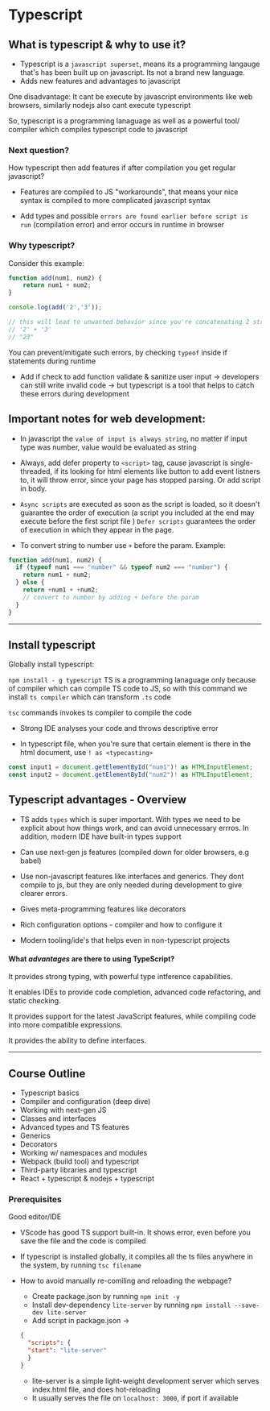 # Typescript 

## What is typescript & why to use it?
- Typescript is a `javascript superset`, means its a programming langauge that's has been built up on javascript. 
Its not a brand new language.
- Adds new features and advantages to javascript

One disadvantage:
It cant be execute by javascript environments like web browsers, similarly nodejs also cant execute typescript

So, typescript is a programming lanaguage as well as a powerful tool/ compiler which compiles typescript code to javascript

### Next question?
How typescript then add features if after compilation you get regular javascript?

- Features are compiled to JS "workarounds", that means your nice syntax is compiled to more complicated javascript syntax 

- Add types and possible `errors are found earlier before script is run` (compilation error) and error occurs in runtime in browser

### Why typescript?

Consider this example:

```js
function add(num1, num2) {
    return num1 + num2;
}

console.log(add('2','3'));

// this will lead to unwanted behavior since you're concatenating 2 strings
// '2' + '3'
// "23"
```

You can prevent/mitigate such errors, by checking `typeof` inside if statements during runtime

- Add if check to add function validate & sanitize user input -> developers can still write invalid code -> but typescript is a tool that helps to catch these errors during development

## Important notes for web development:

- In javascript the `value of input is always string`, no matter if input type was number, value would be evaluated as string

- Always, add defer property to `<script>` tag, cause javascript is single-threaded, if its looking for html elements like button to add event listners to, it will throw error, since your page has stopped parsing. Or add script in body.

- `Async scripts` are executed as soon as the script is loaded, so it doesn't guarantee the order of execution (a script you included at the end may execute before the first script file )
`Defer scripts` guarantees the order of execution in which they appear in the page.

- To convert string to number use `+` before the param. Example:
```js
function add(num1, num2) {
  if (typeof num1 === "number" && typeof num2 === "number") {
    return num1 + num2;
  } else {
    return +num1 + +num2;
    // convert to number by adding + before the param
  }
}
```
___________

## Install typescript
Globally install typescript:

`npm install - g typescript`
TS is a programming lanaguage only because of compiler which can compile TS code to JS, so with this command we install `ts compiler` which can transform `.ts` code

`tsc` commands invokes ts compiler to compile the code

- Strong IDE analyses your code and throws descriptive error

-  In typescript file, when you're sure that certain element is there in the html document, use `! as <typecasting>`

```ts
const input1 = document.getElementById("num1")! as HTMLInputElement;
const input2 = document.getElementById("num2")! as HTMLInputElement;
```

## Typescript advantages - Overview
- TS adds `types` which is super important. With types we need to be explicit about how things work, and can avoid unnecessary errros. In addition, modern IDE have built-in types support

- Can use next-gen js features (compiled down for older browsers, e.g babel)

- Use non-javascript features like interfaces and generics. They dont compile to js, but they are only needed during development to give clearer errors.

- Gives meta-programming features like decorators

- Rich configuration options - compiler and how to configure it

- Modern tooling/ide's that helps even in non-typescript projects

#### What _advantages_ are there to using TypeScript?

It provides strong typing, with powerful type intference capabilities.

It enables IDEs to provide code completion, advanced code refactoring, and static checking.

It provides support for the latest JavaScript features, while compiling code into more compatible expressions.

It provides the ability to define interfaces.
____________________

## Course Outline

- Typescript basics
- Compiler and configuration (deep dive)
- Working with next-gen JS 
- Classes and interfaces
- Advanced types and TS features
- Generics
- Decorators
- Working w/ namespaces and modules
- Webpack (build tool) and typescript
- Third-party libraries and typescript
- React + typescript & nodejs + typescript

### Prerequisites
Good editor/IDE

- VScode has good TS support built-in. It shows error, even before you save the file and the code is compiled

- If typescript is installed globally, it compiles all the ts files anywhere in the system, by running `tsc filename`

- How to avoid manually re-comiling and reloading the webpage?
  - Create package.json by running `npm init -y`
  - Install dev-dependency `lite-server` by running `npm install --save-dev lite-server`
  - Add script in package.json -> 

  ```json
  {
    "scripts": {
    "start": "lite-server"
    }
  }
  ```
  - lite-server is a simple light-weight development server which serves index.html file, and does hot-reloading
  - It usually serves the file on `localhost: 3000`, if port if available